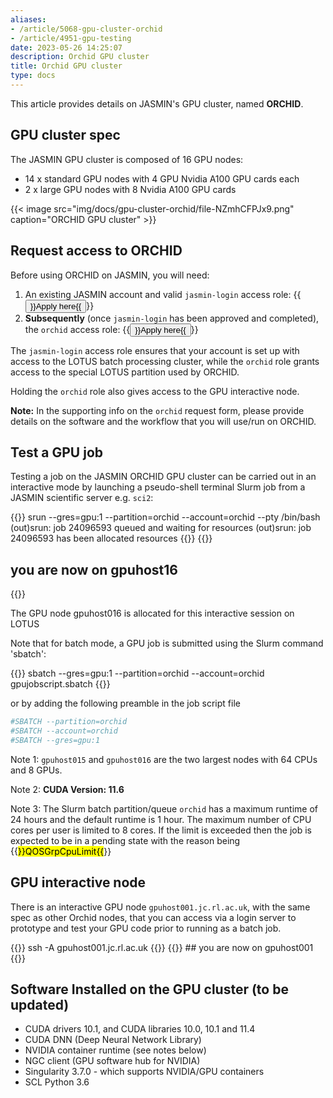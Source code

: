 ```yaml
---
aliases:
- /article/5068-gpu-cluster-orchid
- /article/4951-gpu-testing
date: 2023-05-26 14:25:07
description: Orchid GPU cluster
title: Orchid GPU cluster
type: docs
---
```


This article provides details on JASMIN's GPU
cluster, named **ORCHID**.

## GPU cluster spec

The JASMIN GPU cluster is composed of 16 GPU nodes:

- 14 x standard GPU nodes with 4 GPU Nvidia A100 GPU cards each
- 2 x large GPU nodes with 8 Nvidia A100 GPU cards

{{< image src="img/docs/gpu-cluster-orchid/file-NZmhCFPJx9.png" caption="ORCHID GPU cluster" >}}

## Request access to ORCHID

Before using ORCHID on JASMIN, you will need: 

1. An existing JASMIN account and valid `jasmin-login` access role: {{<button size="sm" href="https://accounts.jasmin.ac.uk/services/login_services/jasmin-login/">}}Apply here{{</button>}}
2. **Subsequently** (once `jasmin-login` has been approved and completed), the `orchid` access role: {{<button size="sm" href="https://accounts.jasmin.ac.uk/services/additional_services/orchid/">}}Apply here{{</button>}}

The `jasmin-login` access role ensures that your account is set up with access to the LOTUS batch processing cluster, while the `orchid` role grants access to the special LOTUS partition used by ORCHID.

Holding the `orchid` role also gives access to the GPU interactive node.

**Note:** In the supporting info on the `orchid` request form, please provide details
on the software and the workflow that you will use/run on ORCHID.

## Test a GPU job

Testing a job on the JASMIN ORCHID GPU cluster can be carried out in an
interactive mode by launching a pseudo-shell terminal Slurm job from a JASMIN
scientific server e.g. `sci2`:

{{<command user="user" host="sci2">}}
srun --gres=gpu:1 --partition=orchid --account=orchid --pty /bin/bash
(out)srun: job 24096593 queued and waiting for resources
(out)srun: job 24096593 has been allocated resources
{{</command>}}
{{<command user="user" host="gpuhost16">}}
## you are now on gpuhost16
{{</command>}}

The GPU node gpuhost016 is allocated for this interactive session on LOTUS

Note that for batch mode, a GPU job is submitted using the Slurm command
'sbatch':

{{<command user="user" host="sci2">}}
sbatch --gres=gpu:1 --partition=orchid --account=orchid gpujobscript.sbatch
{{</command>}}

or by adding the following preamble in the job script file
```bash
#SBATCH --partition=orchid
#SBATCH --account=orchid
#SBATCH --gres=gpu:1
```

Note 1: `gpuhost015` and `gpuhost016` are the two largest nodes with 64 CPUs and
8 GPUs.

Note 2: **CUDA Version: 11.6**

Note 3: The Slurm batch partition/queue `orchid` has a maximum runtime of 24 hours and
the default runtime is 1 hour. The maximum number of CPU cores per user is
limited to 8 cores. If the limit is exceeded then the job is expected to be in
a pending state with the reason being {{<mark>}}QOSGrpCpuLimit{{</mark>}}

## GPU interactive node

There is an interactive GPU node `gpuhost001.jc.rl.ac.uk`, with the same spec as
other Orchid nodes, that you can access via a login server to prototype and
test your GPU code prior to running as a batch job.

{{<command user="user" host="login-01">}}
ssh -A gpuhost001.jc.rl.ac.uk
{{</command>}}
{{<command user="user" host="gpuhost001">}}
## you are now on gpuhost001
{{</command>}}

## Software Installed on the GPU cluster (to be updated)
  
- CUDA drivers 10.1, and CUDA libraries 10.0, 10.1 and 11.4  
- CUDA DNN (Deep Neural Network Library)  
- NVIDIA container runtime (see notes below)  
- NGC client (GPU software hub for NVIDIA)  
- Singularity 3.7.0 - which supports NVIDIA/GPU containers
- SCL Python 3.6

